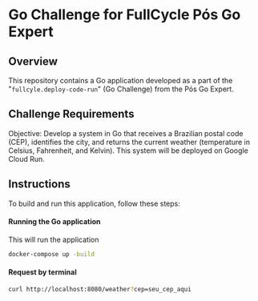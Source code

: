 # Go Challenge for FullCycle Pós Go Expert

## Overview

This repository contains a Go application developed as a part of the "`fullcyle.deploy-code-run`" (Go Challenge) from the Pós Go Expert.

## Challenge Requirements

Objective: Develop a system in Go that receives a Brazilian postal code (CEP), identifies the city, and returns the current weather (temperature in Celsius, Fahrenheit, and Kelvin). This system will be deployed on Google Cloud Run.

## Instructions

To build and run this application, follow these steps:

#### Running the Go application
This will run the application
```bash
docker-compose up -build
```

#### Request by terminal
```bash
curl http://localhost:8080/weather?cep=seu_cep_aqui
```
